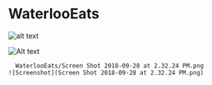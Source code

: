 # WaterlooEats

![alt text](https://raw.githubusercontent.com/dkshah3/WaterlooEats/ScreenShot2018-09-28at2.33.03PM.png)


    
![Alt text](dkshah3/WaterlooEats/to/ScreenShot2018-09-28at2.33.03PM.png?raw=true "Title")


      WaterlooEats/Screen Shot 2018-09-28 at 2.32.24 PM.png
    ![Screenshot](Screen Shot 2018-09-28 at 2.32.24 PM.png)
